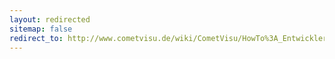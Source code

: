 ```yaml
---
layout: redirected
sitemap: false
redirect_to: http://www.cometvisu.de/wiki/CometVisu/HowTo%3A_Entwicklerversion_auf_dem_WireGate
---
```


